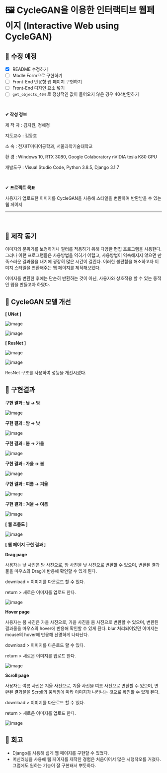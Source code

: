 # 🖼 CycleGAN을 이용한 인터랙티브 웹페이지 (**Interactive Web using CycleGAN**)

## 🚧 수정 예정

- [x] README 수정하기
- [ ] Modle Form으로 구현하기
- [ ] Front-End 반응형 웹 페이지 구현하기
- [ ] Front-End 디자인 요소 넣기
- [ ] `get_objects_404` 로 정상적인 값이 들어오지 않은 경우 404반환하기

<br>

__✔ 작성 정보__

제  작  자 : 김지원, 정해정

지도교수 : 김동호

소        속 : 전자IT미디어공학과, 서울과학기술대학교 

환        경 : Windows 10, RTX 3080, Google Colaboratory nVIDIA tesla K80 GPU

개발도구 : Visual Studio Code, Python 3.8.5, Django 3.1.7

<br/>

✔ **프로젝트 목표**

사용자가 업로드한 이미지를 CycleGAN을 사용해 스타일을 변환하여 반환받을 수 있는 웹 페이지

---

<br/>

## 🔹 제작 동기

이미지의 분위기를 보정하거나 필터를 적용하기 위해 다양한 편집 프로그램을 사용한다. 그러나 이런 프로그램들은 사용방법을 익히기 어렵고, 사용방법이 익숙해지지 않으면 만족스러운 결과물을 내기에 굉장히 많은 시간이 걸린다. 이러한 불편함을 해소하고자 이미지 스타일을 변환해주는 웹 페이지를 제작해보았다.

이미지를 변환한 후에는 단순히 반환하는 것이 아닌, 사용자와 상호작용 할 수 있는 동적인 웹을 만들고자 하였다.



## 🔹 CycleGAN 모델 개선

**[ UNet ]**

![image](https://user-images.githubusercontent.com/109324634/195488032-f745331c-65de-49bb-b27d-a9ca4db373d3.png)

![image](https://user-images.githubusercontent.com/109324634/195488065-90db613e-9734-40a6-b72a-454f54517b28.png)



**[ ResNet ]**

![image](https://user-images.githubusercontent.com/109324634/195488172-fd946b90-2648-401c-abc9-d68805ffa49a.png)

![image](https://user-images.githubusercontent.com/109324634/195488199-75bf429b-8dab-4d6c-9487-6a1efc8896cc.png)

ResNet 구조를 사용하여 성능을 개선시켰다.



## 🔷 구현결과

**구현 결과 : 낮 → 밤**

![image](https://user-images.githubusercontent.com/109324634/195488501-49d841b6-6927-4bdc-99d9-28b441d6c217.png)

**구현 결과 : 밤 → 낮**

![image](https://user-images.githubusercontent.com/109324634/195488527-ceae60c3-0db8-454e-a8be-25aa7bdae9e7.png)

**구현 결과 : 봄 → 가을**

![image](https://user-images.githubusercontent.com/109324634/195488547-b60f8bad-4206-4e0b-8c1d-6a6b245dc58b.png)

**구현 결과 : 가을 → 봄**

![image](https://user-images.githubusercontent.com/109324634/195488591-04208838-5934-4c00-adfe-49fe96832dfc.png)

**구현 결과 : 여름 → 겨울**

![image](https://user-images.githubusercontent.com/109324634/195488614-59a1a65d-0235-472c-8192-1b0c1c537aed.png)

**구현 결과 : 겨울 → 여름**

![image](https://user-images.githubusercontent.com/109324634/195489805-38c625a2-00ba-41f2-9dab-e3a4214059f0.png)



**[ 웹 흐름도 ]**

![image](https://user-images.githubusercontent.com/109324634/195488964-309e68fa-38f6-41cd-9031-8d421ccead12.png)

**[ 웹 페이지 구현 결과 ]**

**Drag page**

사용자는 낮 사진은 밤 사진으로, 밤 사진을 낮 사진으로 변환할 수 있으며, 변환된 결과물을 마우스의 Drag에 반응해 확인할 수 있게 된다.

download > 이미지를 다운로드 할 수 있다.

return > 새로운 이미지를 업로드 한다.

![image](https://user-images.githubusercontent.com/109324634/195489100-792b2b29-8251-4d76-8baa-1fc94327d319.png)

**Hover page**

사용자는 봄 사진은 가을 사진으로, 가을 사진을 봄 사진으로 변환할 수 있으며, 변환된 결과물을 마우스의 hover에 반응해 확인할 수 있게 된다. blur 처리되어있던 이미지는 mouse의 hover에 반응해 선명하게 나타난다.

download > 이미지를 다운로드 할 수 있다.

return > 새로운 이미지를 업로드 한다.

![image](https://user-images.githubusercontent.com/109324634/195489123-6529ce24-b7e0-4710-8017-0804411ff690.png)

**Scroll page**

사용자는 여름 사진은 겨울 사진으로, 겨울 사진을 여름 사진으로 변환할 수 있으며, 변환된 결과물을 Scroll의 움직임에 따라 이미지가 나타나는 것으로 확인할 수 있게 된다.

download > 이미지를 다운로드 할 수 있다.

return > 새로운 이미지를 업로드 한다.

![image](https://user-images.githubusercontent.com/109324634/195489147-69978a9c-3ca3-46f0-9190-e695a2f24a4d.png)

## 🔷 회고

- Django를 사용해 쉽게 웹 페이지를 구현할 수 있었다.
- 머신러닝을 사용해 웹 페이지를 제작한 경험은 처음이어서 많은 시행착오를 거쳤다. 그럼에도 원하는 기능이 잘 구현돼서 뿌듯하다.













